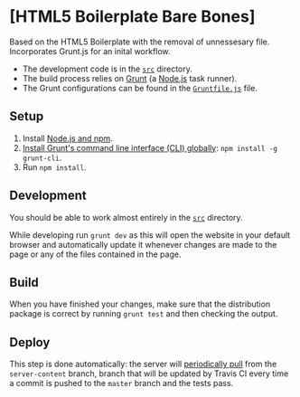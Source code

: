 # [HTML5 Boilerplate Bare Bones]

Based on the HTML5 Boilerplate with the removal of unnessesary file. Incorporates Grunt.js for an inital workflow.

* The development code is in the
  [`src`](https://github.com/aswebdev/html5boilerplate.com/tree/master/src)
  directory.
* The build process relies on [Grunt](http://gruntjs.com) (a
  [Node.js](http://nodejs.org) task runner).
* The Grunt configurations can be found in the
  [`Gruntfile.js`](https://github.com/h5bp/html5boilerplate.com/blob/master/Gruntfile.js)
  file.

## Setup

1. Install [Node.js and npm](http://nodejs.org/download/).
2. [Install Grunt's command line interface (CLI)
   globally](http://gruntjs.com/getting-started#installing-the-cli):
   `npm install -g grunt-cli`.
3. Run `npm install`.

## Development

You should be able to work almost entirely in the
[`src`](https://github.com/h5bp/html5boilerplate.com/tree/master/src) directory.

While developing run `grunt dev` as this will open the website in your default
browser and automatically update it whenever changes are made to the page or any
of the files contained in the page.

## Build

When you have finished your changes, make sure that the distribution package is
correct by running `grunt test` and then checking the output.

## Deploy

This step is done automatically: the server will
[periodically pull](https://github.com/h5bp/html5boilerplate.com/wiki) from
the `server-content` branch, branch that will be updated by Travis CI every
time a commit is pushed to the `master` branch and the tests pass.
